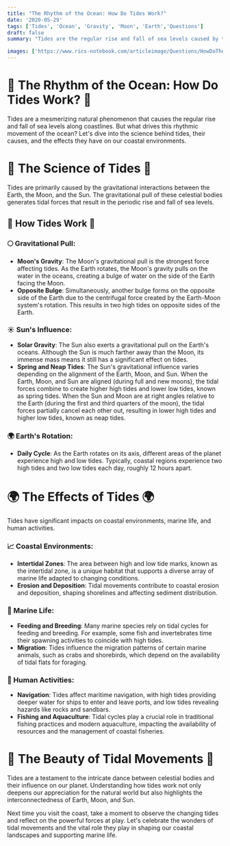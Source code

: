 ```yaml
---
title: "The Rhythm of the Ocean: How Do Tides Work?"
date: '2020-05-29'
tags: ['Tides', 'Ocean', 'Gravity', 'Moon', 'Earth','Questions']
draft: false
summary: "Tides are the regular rise and fall of sea levels caused by the gravitational interactions between the Earth, Moon, and Sun. In this blog post, we explore the science behind tides, their causes, and their effects on coastal environments."

images: ['https://www.rics-notebook.com/articleimage/Questions/HowDoTheTidesWork.webp']
---
```


# 🌊 The Rhythm of the Ocean: How Do Tides Work? 🌊

Tides are a mesmerizing natural phenomenon that causes the regular rise and fall of sea levels along coastlines. But what drives this rhythmic movement of the ocean? Let's dive into the science behind tides, their causes, and the effects they have on our coastal environments.

# 🔬 The Science of Tides 🔬

Tides are primarily caused by the gravitational interactions between the Earth, the Moon, and the Sun. The gravitational pull of these celestial bodies generates tidal forces that result in the periodic rise and fall of sea levels.

## 🧠 How Tides Work 🧠

### 🌕 Gravitational Pull:
- **Moon's Gravity**: The Moon's gravitational pull is the strongest force affecting tides. As the Earth rotates, the Moon's gravity pulls on the water in the oceans, creating a bulge of water on the side of the Earth facing the Moon.
- **Opposite Bulge**: Simultaneously, another bulge forms on the opposite side of the Earth due to the centrifugal force created by the Earth-Moon system's rotation. This results in two high tides on opposite sides of the Earth.

### ☀️ Sun's Influence:
- **Solar Gravity**: The Sun also exerts a gravitational pull on the Earth's oceans. Although the Sun is much farther away than the Moon, its immense mass means it still has a significant effect on tides.
- **Spring and Neap Tides**: The Sun's gravitational influence varies depending on the alignment of the Earth, Moon, and Sun. When the Earth, Moon, and Sun are aligned (during full and new moons), the tidal forces combine to create higher high tides and lower low tides, known as spring tides. When the Sun and Moon are at right angles relative to the Earth (during the first and third quarters of the moon), the tidal forces partially cancel each other out, resulting in lower high tides and higher low tides, known as neap tides.

### 🌍 Earth's Rotation:
- **Daily Cycle**: As the Earth rotates on its axis, different areas of the planet experience high and low tides. Typically, coastal regions experience two high tides and two low tides each day, roughly 12 hours apart.

# 🌍 The Effects of Tides 🌍

Tides have significant impacts on coastal environments, marine life, and human activities.

### 📈 Coastal Environments:
- **Intertidal Zones**: The area between high and low tide marks, known as the intertidal zone, is a unique habitat that supports a diverse array of marine life adapted to changing conditions.
- **Erosion and Deposition**: Tidal movements contribute to coastal erosion and deposition, shaping shorelines and affecting sediment distribution.

### 🐠 Marine Life:
- **Feeding and Breeding**: Many marine species rely on tidal cycles for feeding and breeding. For example, some fish and invertebrates time their spawning activities to coincide with high tides.
- **Migration**: Tides influence the migration patterns of certain marine animals, such as crabs and shorebirds, which depend on the availability of tidal flats for foraging.

### 🚢 Human Activities:
- **Navigation**: Tides affect maritime navigation, with high tides providing deeper water for ships to enter and leave ports, and low tides revealing hazards like rocks and sandbars.
- **Fishing and Aquaculture**: Tidal cycles play a crucial role in traditional fishing practices and modern aquaculture, impacting the availability of resources and the management of coastal fisheries.

# 🌟 The Beauty of Tidal Movements 🌟

Tides are a testament to the intricate dance between celestial bodies and their influence on our planet. Understanding how tides work not only deepens our appreciation for the natural world but also highlights the interconnectedness of Earth, Moon, and Sun.

Next time you visit the coast, take a moment to observe the changing tides and reflect on the powerful forces at play. Let's celebrate the wonders of tidal movements and the vital role they play in shaping our coastal landscapes and supporting marine life.
